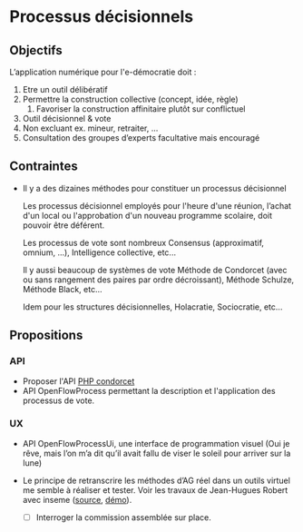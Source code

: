 
Processus décisionnels
===

## Objectifs

L’application numérique pour l'e-démocratie doit :

1. Etre un outil délibératif
2. Permettre la construction collective (concept, idée, règle)
   1. Favoriser la construction affinitaire plutôt sur conflictuel
3. Outil décisionnel & vote
4. Non excluant ex. mineur, retraiter, ...
5. Consultation des groupes d’experts facultative mais encouragé

## Contraintes

- Il y a des dizaines méthodes pour constituer un processus décisionnel

  Les processus décisionnel employés pour l'heure d'une réunion, l’achat d'un local ou l'approbation d'un nouveau programme scolaire, doit pouvoir être déférent.
    
  Les processus de vote sont nombreux Consensus (approximatif, omnium, ...), Intelligence collective, etc...

  Il y aussi beaucoup de systèmes de vote Méthode de Condorcet (avec ou sans rangement des paires par ordre décroissant), Méthode Schulze, Méthode Black, etc...

  Idem pour les structures décisionnelles, Holacratie, Sociocratie, etc...

## Propositions

### API

- Proposer l'API [PHP condorcet](https://www.condorcet.vote/)
- API OpenFlowProcess permettant la description et l'application des processus de vote.

### UX

- API OpenFlowProcessUi, une interface de programmation visuel
(Oui je rêve, mais l’on m’a dit qu’il avait fallu de viser le soleil pour arriver sur la lune)

- Le principe de retranscrire les méthodes d’AG réel dans un outils virtuel me semble à réaliser et tester.
Voir les travaux de Jean-Hugues Robert avec inseme
([source](https://github.com/virteal/inseme), [démo](https://inseme.firebaseapp.com/)).
  - [ ] Interroger la commission assemblée sur place.


